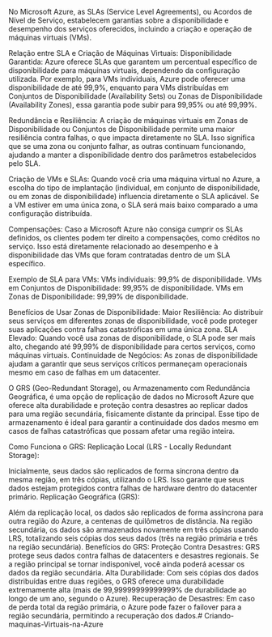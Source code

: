 No Microsoft Azure, as SLAs (Service Level Agreements), ou Acordos de Nível de Serviço, estabelecem garantias sobre a
disponibilidade e desempenho dos serviços oferecidos, incluindo a criação e operação de máquinas virtuais (VMs).

Relação entre SLA e Criação de Máquinas Virtuais:
Disponibilidade Garantida: Azure oferece SLAs que garantem um percentual específico de disponibilidade para máquinas
virtuais, dependendo da configuração utilizada. Por exemplo, para VMs individuais, Azure pode oferecer uma
disponibilidade de até 99,9%, enquanto para VMs distribuídas em Conjuntos de Disponibilidade (Availability Sets) ou
Zonas de Disponibilidade (Availability Zones), essa garantia pode subir para 99,95% ou até 99,99%.

Redundância e Resiliência: A criação de máquinas virtuais em Zonas de Disponibilidade ou Conjuntos de Disponibilidade
permite uma maior resiliência contra falhas, o que impacta diretamente no SLA. Isso significa que se uma zona ou
conjunto falhar, as outras continuam funcionando, ajudando a manter a disponibilidade dentro dos parâmetros
estabelecidos pelo SLA.

Criação de VMs e SLAs: Quando você cria uma máquina virtual no Azure, a escolha do tipo de implantação (individual, em
conjunto de disponibilidade, ou em zonas de disponibilidade) influencia diretamente o SLA aplicável. Se a VM estiver em
uma única zona, o SLA será mais baixo comparado a uma configuração distribuída.

Compensações: Caso a Microsoft Azure não consiga cumprir os SLAs definidos, os clientes podem ter direito a
compensações, como créditos no serviço. Isso está diretamente relacionado ao desempenho e à disponibilidade das VMs que
foram contratadas dentro de um SLA específico.

Exemplo de SLA para VMs:
VMs individuais: 99,9% de disponibilidade.
VMs em Conjuntos de Disponibilidade: 99,95% de disponibilidade.
VMs em Zonas de Disponibilidade: 99,99% de disponibilidade.

Benefícios de Usar Zonas de Disponibilidade:
Maior Resiliência: Ao distribuir seus serviços em diferentes zonas de disponibilidade, você pode proteger suas
aplicações contra falhas catastróficas em uma única zona.
SLA Elevado: Quando você usa zonas de disponibilidade, o SLA pode ser mais alto, chegando até 99,99% de disponibilidade
para certos serviços, como máquinas virtuais.
Continuidade de Negócios: As zonas de disponibilidade ajudam a garantir que seus serviços críticos permaneçam
operacionais mesmo em caso de falhas em um datacenter.

O GRS (Geo-Redundant Storage), ou Armazenamento com Redundância Geográfica, é uma opção de replicação de dados no
Microsoft Azure que oferece alta durabilidade e proteção contra desastres ao replicar dados para uma região secundária,
fisicamente distante da principal. Esse tipo de armazenamento é ideal para garantir a continuidade dos dados mesmo em
casos de falhas catastróficas que possam afetar uma região inteira.

Como Funciona o GRS:
Replicação Local (LRS - Locally Redundant Storage):

Inicialmente, seus dados são replicados de forma síncrona dentro da mesma região, em três cópias, utilizando o LRS.
Isso garante que seus dados estejam protegidos contra falhas de hardware dentro do datacenter primário.
Replicação Geográfica (GRS):

Além da replicação local, os dados são replicados de forma assíncrona para outra região do Azure, a centenas de
quilômetros de distância.
Na região secundária, os dados são armazenados novamente em três cópias usando LRS, totalizando seis cópias dos seus
dados (três na região primária e três na região secundária).
Benefícios do GRS:
Proteção Contra Desastres: GRS protege seus dados contra falhas de datacenters e desastres regionais. Se a região
principal se tornar indisponível, você ainda poderá acessar os dados da região secundária.
Alta Durabilidade: Com seis cópias dos dados distribuídas entre duas regiões, o GRS oferece uma durabilidade
extremamente alta (mais de 99,99999999999999% de durabilidade ao longo de um ano, segundo o Azure).
Recuperação de Desastres: Em caso de perda total da região primária, o Azure pode fazer o failover para a região
secundária, permitindo a recuperação dos dados.# Criando-maquinas-Virtuais-na-Azure
